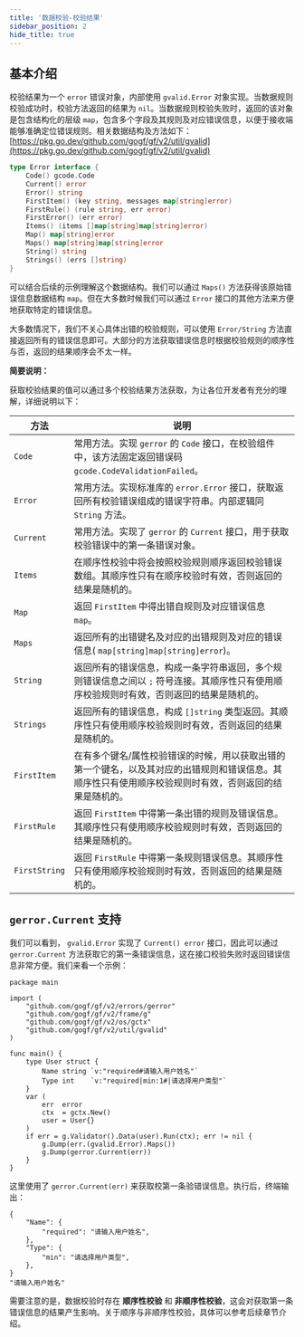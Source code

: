 ```yaml
---
title: '数据校验-校验结果'
sidebar_position: 2
hide_title: true
---
```


## 基本介绍

校验结果为一个 `error` 错误对象，内部使用 `gvalid.Error` 对象实现。当数据规则校验成功时，校验方法返回的结果为 `nil`。当数据规则校验失败时，返回的该对象是包含结构化的层级 `map`，包含多个字段及其规则及对应错误信息，以便于接收端能够准确定位错误规则。相关数据结构及方法如下： [https://pkg.go.dev/github.com/gogf/gf/v2/util/gvalid](https://pkg.go.dev/github.com/gogf/gf/v2/util/gvalid)

```go
type Error interface {
	Code() gcode.Code
	Current() error
	Error() string
	FirstItem() (key string, messages map[string]error)
	FirstRule() (rule string, err error)
	FirstError() (err error)
	Items() (items []map[string]map[string]error)
	Map() map[string]error
	Maps() map[string]map[string]error
	String() string
	Strings() (errs []string)
}
```

可以结合后续的示例理解这个数据结构。我们可以通过 `Maps()` 方法获得该原始错误信息数据结构 `map`。但在大多数时候我们可以通过 `Error` 接口的其他方法来方便地获取特定的错误信息。

大多数情况下，我们不关心具体出错的校验规则，可以使用 `Error/String` 方法直接返回所有的错误信息即可。大部分的方法获取错误信息时根据校验规则的顺序性与否，返回的结果顺序会不太一样。

**简要说明：**

获取校验结果的值可以通过多个校验结果方法获取，为让各位开发者有充分的理解，详细说明以下：

| 方法 | 说明 |
| --- | --- |
| `Code` | 常用方法。实现 `gerror` 的 `Code` 接口，在校验组件中，该方法固定返回错误码 `gcode.CodeValidationFailed`。 |
| `Error` | 常用方法。实现标准库的 `error.Error` 接口，获取返回所有校验错误组成的错误字符串。内部逻辑同 `String` 方法。 |
| `Current` | 常用方法。实现了 `gerror` 的 `Current` 接口，用于获取校验错误中的第一条错误对象。 |
| `Items` | 在顺序性校验中将会按照校验规则顺序返回校验错误数组。其顺序性只有在顺序校验时有效，否则返回的结果是随机的。 |
| `Map` | 返回 `FirstItem` 中得出错自规则及对应错误信息 `map`。 |
| `Maps` | 返回所有的出错键名及对应的出错规则及对应的错误信息( `map[string]map[string]error`)。 |
| `String` | 返回所有的错误信息，构成一条字符串返回，多个规则错误信息之间以 `;` 符号连接。其顺序性只有使用顺序校验规则时有效，否则返回的结果是随机的。 |
| `Strings` | 返回所有的错误信息，构成 `[]string` 类型返回。其顺序性只有使用顺序校验规则时有效，否则返回的结果是随机的。 |
| `FirstItem` | 在有多个键名/属性校验错误的时候，用以获取出错的第一个键名，以及其对应的出错规则和错误信息。其顺序性只有使用顺序校验规则时有效，否则返回的结果是随机的。 |
| `FirstRule` | 返回 `FirstItem` 中得第一条出错的规则及错误信息。其顺序性只有使用顺序校验规则时有效，否则返回的结果是随机的。 |
| `FirstString` | 返回 `FirstRule` 中得第一条规则错误信息。其顺序性只有使用顺序校验规则时有效，否则返回的结果是随机的。 |

## `gerror.Current` 支持

我们可以看到， `gvalid.Error` 实现了 `Current() error` 接口，因此可以通过 `gerror.Current` 方法获取它的第一条错误信息，这在接口校验失败时返回错误信息非常方便。我们来看一个示例：

```
package main

import (
	"github.com/gogf/gf/v2/errors/gerror"
	"github.com/gogf/gf/v2/frame/g"
	"github.com/gogf/gf/v2/os/gctx"
	"github.com/gogf/gf/v2/util/gvalid"
)

func main() {
	type User struct {
		Name string `v:"required#请输入用户姓名"`
		Type int    `v:"required|min:1#|请选择用户类型"`
	}
	var (
		err  error
		ctx  = gctx.New()
		user = User{}
	)
	if err = g.Validator().Data(user).Run(ctx); err != nil {
		g.Dump(err.(gvalid.Error).Maps())
		g.Dump(gerror.Current(err))
	}
}
```

这里使用了 `gerror.Current(err)` 来获取校第一条验错误信息。执行后，终端输出：

```
{
    "Name": {
        "required": "请输入用户姓名",
    },
    "Type": {
        "min": "请选择用户类型",
    },
}
"请输入用户姓名"
```

需要注意的是，数据校验时存在 **顺序性校验** 和 **非顺序性校验**，这会对获取第一条错误信息的结果产生影响。关于顺序与非顺序性校验，具体可以参考后续章节介绍。